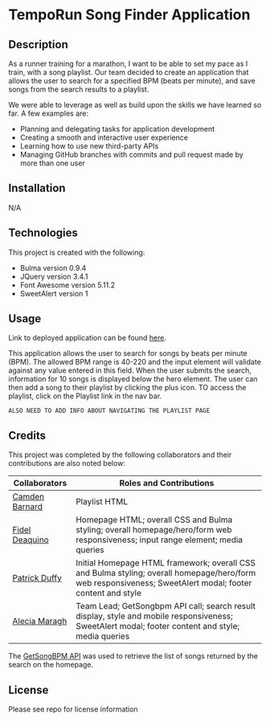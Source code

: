 # TempoRun Song Finder Application

## Description

As a runner training for a marathon, I want to be able to set my pace as I train, with a song playlist. Our team decided to create an application that allows the user to search for a specified BPM (beats per minute), and save songs from the search results to a playlist.

We were able to leverage as well as build upon the skills we have learned so far. A few examples are:
- Planning and delegating tasks for application development
- Creating a smooth and interactive user experience
- Learning how to use new third-party APIs
- Managing GitHub branches with commits and pull request made by more than one user

## Installation

N/A

## Technologies

This project is created with the following:

- Bulma version 0.9.4
- JQuery version 3.4.1
- Font Awesome version 5.11.2
- SweetAlert version 1

## Usage

Link to deployed application can be found [here](https://amaragh.github.io/tempo-run-songfinder/).

This application allows the user to search for songs by beats per minute (BPM). The allowed BPM range is 40-220 and the input element will validate against any value entered in this field. When the user submits the search, information for 10 songs is displayed below the hero element. The user can then add a song to their playlist by clicking the plus icon. TO access the playlist, click on the Playlist link in the nav bar. 

`ALSO NEED TO ADD INFO ABOUT NAVIGATING THE PLAYLIST PAGE`

## Credits

This project was completed by the following collaborators and their contributions are also noted below:

|Collaborators                                       |Roles and Contributions|
|---                                                 |---                    |
|[Camden Barnard](https://github.com/chikn4theWIN)   | Playlist HTML|
|[Fidel Deaquino](https://github.com/fdeaquino)      |Homepage HTML; overall CSS and Bulma styling; overall homepage/hero/form web responsiveness; input range element; media queries|
|[Patrick Duffy](https://github.com/Patrick-Duffy202)| Initial Homepage HTML framework; overall CSS and Bulma styling; overall homepage/hero/form web responsiveness; SweetAlert modal; footer content and style|
|[Alecia Maragh](https://github.com/amaragh)         |Team Lead; GetSongbpm API call; search result display, style and mobile responsiveness; SweetAlert modal; footer content and style; media queries|

The [GetSongBPM API](https://getsongbpm.com/) was used to retrieve the list of songs returned by the search on the homepage.

## License

Please see repo for license information
